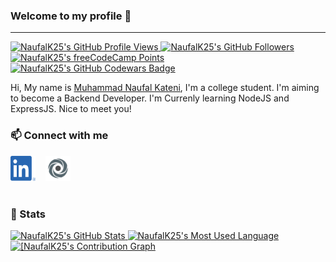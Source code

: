 ### Welcome to my profile 👋

---

<!-- Badges -->
<a href="https://github.com/NaufalK25" title="Profile Views">
  <img src="https://komarev.com/ghpvc/?username=NaufalK25" alt="NaufalK25's GitHub Profile Views">
</a>
<a href="https://github.com/NaufalK25?tab=followers" title="GitHub Followers">
  <img src="https://img.shields.io/github/followers/NaufalK25?label=Followers&style=social" alt="NaufalK25's GitHub Followers">
</a>
<a href="https://www.freecodecamp.org/NaufalK" title="freeCodeCamp Points">
  <img src="https://img.shields.io/freecodecamp/points/naufalk?label=Points&style=social&logo=freecodecamp" alt="NaufalK25's freeCodeCamp Points">
</a>
<a href="https://www.codewars.com/users/NaufalK" title="Codewars Badge">
  <img src="https://www.codewars.com/users/NaufalK/badges/micro" alt="NaufalK25's GitHub Codewars Badge">
</a>

<!-- Summary -->

Hi, My name is [Muhammad Naufal Kateni](https://muhammad-naufal-kateni.herokuapp.com/), I'm a college student. I'm aiming to become a Backend Developer. I'm Currenly learning NodeJS and ExpressJS. Nice to meet you!

<!-- Contacts -->

### 📫 Connect with me

<section style="display:flex;gap:1rem;align-items:center;">
<a href="https://www.linkedin.com/in/muhammad-naufal-kateni-10065420a/" title="Muhammad Naufal Kateni">
  <img src="img/linkedin.png" alt="Muhammad Naufal Kateni" width="40" height="40">
</a>
<a href="https://replit.com/@NaufalK25" title="@NaufalK25">
  <img src="img/replit.png" alt="@NaufalK25" width="40" height="40">
</a>
</section>

<!-- Linebreak -->
<br>

<!-- Stats -->

### 📃 Stats

<!-- Stats from https://github-readme-stats.vercel.app -->

<a href="https://github.com/NaufalK25" title="NaufalK25's GitHub Stats">
  <img src="https://github-readme-stats.vercel.app/api?username=NaufalK25&show_icons=true&hide_border=true&include_all_commits=true&theme=blueberry&custom_title=NaufalK25's%20GitHub%20Stats" alt="NaufalK25's GitHub Stats">
</a>
<a href="https://github.com/NaufalK25" title="NaufalK25's Most Used Language">
  <img src="https://github-readme-stats.vercel.app/api/top-langs/?username=NaufalK25&theme=blueberry&show_icons=true&layout=compact&hide_border=true&langs_count=8&custom_title=NaufalK25's%20Most%20Used%20Languages" alt="NaufalK25's Most Used Language">
</a>
<a href="https://github.com/NaufalK25" title="[NaufalK25's Contribution Graph">
  <img src="https://activity-graph.herokuapp.com/graph?username=NaufalK25&bg_color=242938&color=7fa5f8&line=26bf8f&point=FFFFFF&hide_border=true&custom_title=NaufalK25's%20Contribution%20Graph" alt="[NaufalK25's Contribution Graph">
</a>

<!-- Stats from GitHub -->
<!-- ![Naufal's GitHub Stats](https://github-readme-stats.vercel.app/api?username=NaufalK25&theme=dark&show_icons=true&hide_border=false)
![Naufal's Most Used Language](https://github-readme-stats.vercel.app/api/top-langs/?username=NaufalK25&theme=dark&show_icons=true&layout=compact) -->

<!-- Credits -->
<!-- ###  💖 Credits
- [GitHub Stats - @anuraghazra](https://github-readme-stats.vercel.app/) -->
